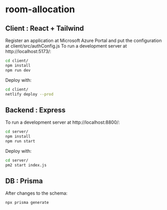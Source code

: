 # room-allocation

## Client : React + Tailwind

Register an application at Microsoft Azure Portal and put the configuration at client/src/authConfig.js
To run a development server at http://localhost:5173/:

```sh
cd client/
npm install
npm run dev
```

Deploy with:

```sh
cd client/
netlify deploy --prod
```

## Backend : Express

To run a development server at http://localhost:8800/:

```sh
cd server/
npm install
npm run start
```

Deploy with:

```sh
cd server/
pm2 start index.js
```

## DB : Prisma

After changes to the schema:
```sh
npx prisma generate
```
